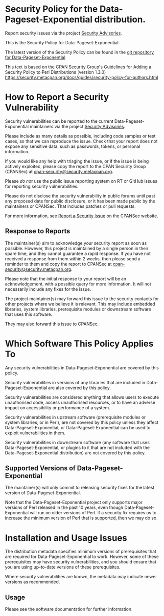 # Security Policy for the Data-Pageset-Exponential distribution.

Report security issues via the project
[Security Advisories](https://github.com/robrwo/Data-Pageset-Exponential/security/advisories).

This is the Security Policy for Data-Pageset-Exponential.

The latest version of the Security Policy can be found in the
[git repository for Data-Pageset-Exponential](https://github.com/robrwo/Data-Pageset-Exponential).

This text is based on the CPAN Security Group's Guidelines for Adding
a Security Policy to Perl Distributions (version 1.3.0)
https://security.metacpan.org/docs/guides/security-policy-for-authors.html

# How to Report a Security Vulnerability

Security vulnerabilities can be reported to the current Data-Pageset-Exponential
maintainers via the project
[Security Advisories](https://github.com/robrwo/Data-Pageset-Exponential/security/advisories).

Please include as many details as possible, including code samples
or test cases, so that we can reproduce the issue.  Check that your
report does not expose any sensitive data, such as passwords,
tokens, or personal information.

If you would like any help with triaging the issue, or if the issue
is being actively exploited, please copy the report to the CPAN
Security Group (CPANSec) at <cpan-security@security.metacpan.org>.

Please *do not* use the public issue reporting system on RT or
GitHub issues for reporting security vulnerabilities.

Please do not disclose the security vulnerability in public forums
until past any proposed date for public disclosure, or it has been
made public by the maintainers or CPANSec.  That includes patches or
pull requests.

For more information, see
[Report a Security Issue](https://security.metacpan.org/docs/report.html)
on the CPANSec website.

## Response to Reports

The maintainer(s) aim to acknowledge your security report as soon as
possible.  However, this project is maintained by a single person in
their spare time, and they cannot guarantee a rapid response.  If you
have not received a response from them within 2 weeks, then
please send a reminder to them and copy the report to CPANSec at
<cpan-security@security.metacpan.org>.

Please note that the initial response to your report will be an
acknowledgement, with a possible query for more information.  It
will not necessarily include any fixes for the issue.

The project maintainer(s) may forward this issue to the security
contacts for other projects where we believe it is relevant.  This
may include embedded libraries, system libraries, prerequisite
modules or downstream software that uses this software.

They may also forward this issue to CPANSec.

# Which Software This Policy Applies To

Any security vulnerabilities in Data-Pageset-Exponential are covered by this policy.

Security vulnerabilities in versions of any libraries that are
included in Data-Pageset-Exponential are also covered by this policy.

Security vulnerabilities are considered anything that allows users
to execute unauthorised code, access unauthorised resources, or to
have an adverse impact on accessibility or performance of a system.

Security vulnerabilities in upstream software (prerequisite modules
or system libraries, or in Perl), are not covered by this policy
unless they affect Data-Pageset-Exponential, or Data-Pageset-Exponential can
be used to exploit vulnerabilities in them.

Security vulnerabilities in downstream software (any software that
uses Data-Pageset-Exponential, or plugins to it that are not included with the
Data-Pageset-Exponential distribution) are not covered by this policy.

## Supported Versions of Data-Pageset-Exponential

The maintainer(s) will only commit to releasing security fixes for
the latest version of Data-Pageset-Exponential.

Note that the Data-Pageset-Exponential project only supports major versions of Perl
released in the past 10 years, even though Data-Pageset-Exponential will run on
older versions of Perl.  If a security fix requires us to increase
the minimum version of Perl that is supported, then we may do so.

# Installation and Usage Issues

The distribution metadata specifies minimum versions of
prerequisites that are required for Data-Pageset-Exponential to work.  However, some
of these prerequisites may have security vulnerabilities, and you
should ensure that you are using up-to-date versions of these
prerequisites.

Where security vulnerabilities are known, the metadata may indicate
newer versions as recommended.

## Usage

Please see the software documentation for further information.
